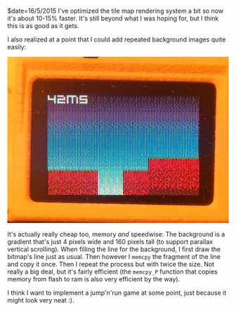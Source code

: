 $date=16/5/2015
I've optimized the tile map rendering system a bit so now it's about 10-15% faster.
It's still beyond what I was hoping for, but I think this is as good as it gets.

I also realized at a point that I could add repeated background images quite easily:

<img class="center shadow round" src="/inc/posts/backgroundbitmaps.jpg" />

It's actually really cheap too, memory *and* speedwise: The background is a 
gradient that's just 4 pixels wide and 160 pixels tall (to support parallax 
vertical scrolling). When filling the line for the background, I first draw the
bitmap's line just as usual. Then however I `memcpy` the fragment of the line
and copy it once. Then I repeat the process but with twice the size. Not
really a big deal, but it's fairly efficient (the `memcpy_P` function that
copies memory from flash to ram is also very efficient by the way).

I think I want to implement a jump'n'run game at some point, just because
it might look very neat :).